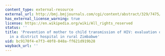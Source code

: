 ```yaml
---
content_type: external-resource
external_url: http://bmj.bmjjournals.com/cgi/content/abstract/329/7475/1147
has_external_license_warning: true
license: https://en.wikipedia.org/wiki/All_rights_reserved
status: ''
title: 'Prevention of mother to child transmission of HIV: evaluation of a pilot programme
  in a district hospital in rural Zimbabwe'
uid: bc9170f4-e7f3-40f8-848a-ff621d919b28
wayback_url: ''
---
```


